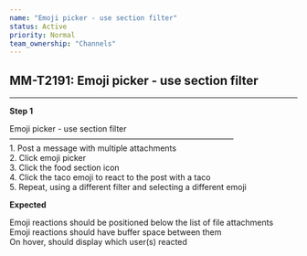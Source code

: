 ```yaml
---
name: "Emoji picker - use section filter"
status: Active
priority: Normal
team_ownership: "Channels"
---
```


## MM-T2191: Emoji picker - use section filter

---

**Step 1**

Emoji picker - use section filter\
————————————————————————————\
1\. Post a message with multiple attachments\
2\. Click emoji picker\
3\. Click the food section icon\
4\. Click the taco emoji to react to the post with a taco\
5\. Repeat, using a different filter and selecting a different emoji

**Expected**

Emoji reactions should be positioned below the list of file attachments\
Emoji reactions should have buffer space between them\
On hover, should display which user(s) reacted
